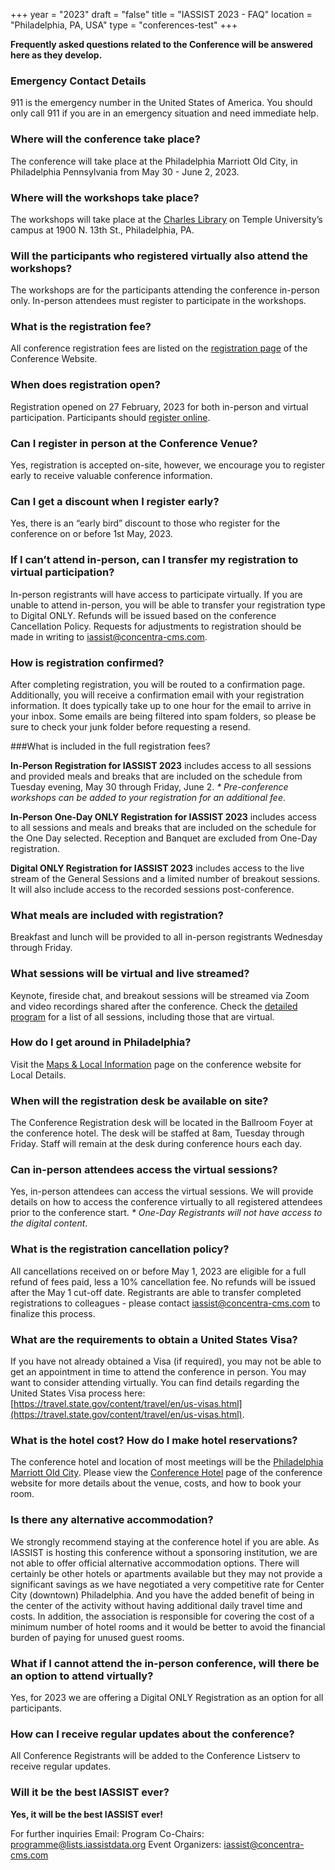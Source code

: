 +++
year = "2023"
draft = "false"
title = "IASSIST 2023 - FAQ"
location = "Philadelphia, PA, USA"
type = "conferences-test"
+++

**Frequently asked questions related to the Conference will be answered here as they develop.**

### Emergency Contact Details

911 is the emergency number in the United States of America. You should only call 911 if you are in an emergency situation and need immediate help.

### Where will the conference take place?

The conference will take place at the Philadelphia Marriott Old City, in Philadelphia Pennsylvania from May 30 - June 2, 2023.

### Where will the workshops take place?

The workshops will take place at the [Charles Library](https://library.temple.edu/libraries/charles-library) on Temple University’s campus at 1900 N. 13th St., Philadelphia, PA.

### Will the participants who registered virtually also attend the workshops?

The workshops are for the participants attending the conference in-person only. In-person attendees must register to participate in the workshops.

### What is the registration fee?

All conference registration fees are listed on the [registration page](https://iassistdata.org/conferences/iassist2023/registration/) of the Conference Website.

### When does registration open?

Registration opened on 27 February, 2023 for both in-person and virtual participation. Participants should [register online](https://concentracms.regfox.com/iassist2023).

### Can I register in person at the Conference Venue?

Yes, registration is accepted on-site, however, we encourage you to register early to receive valuable conference information.

### Can I get a discount when I register early?

Yes, there is an “early bird” discount to those who register for the conference on or before 1st May, 2023.

### If I can’t attend in-person, can I transfer my registration to virtual participation?

In-person registrants will have access to participate virtually. If you are unable to attend in-person, you will be able to transfer your registration type to Digital ONLY. Refunds will be issued based on the conference Cancellation Policy. Requests for adjustments to registration should be made in writing to iassist@concentra-cms.com.

### How is registration confirmed?

After completing registration, you will be routed to a confirmation page. Additionally, you will receive a confirmation email with your registration information. It does typically take up to one hour for the email to arrive in your inbox. Some emails are being filtered into spam folders, so please be sure to check your junk folder before requesting a resend.

###What is included in the full registration fees?

**In-Person Registration for IASSIST 2023** includes access to all sessions and provided meals and breaks that are included on the schedule from Tuesday evening, May 30 through Friday, June 2.
_* Pre-conference workshops can be added to your registration for an additional fee_.

**In-Person One-Day ONLY Registration for IASSIST 2023** includes access to all sessions and meals and breaks that are included on the schedule for the One Day selected. Reception and Banquet are excluded from One-Day registration.

**Digital ONLY Registration for IASSIST 2023** includes access to the live stream of the General Sessions and a limited number of breakout sessions. It will also include access to the recorded sessions post-conference.

### What meals are included with registration?

Breakfast and lunch will be provided to all in-person registrants Wednesday through Friday. 

### What sessions will be virtual and live streamed?

Keynote, fireside chat, and breakout sessions will be streamed via Zoom and video recordings shared after the conference. Check the [detailed program](https://iassistdata.org/conferences/iassist2023/full_program/) for a list of all sessions, including those that are virtual.

### How do I get around in Philadelphia?

Visit the [Maps & Local Information](https://iassistdata.org/conferences/iassist2023/maps-and-local-information/) page on the conference website for Local Details.

### When will the registration desk be available on site?

The Conference Registration desk will be located in the Ballroom Foyer at the conference hotel. The desk will be staffed at 8am, Tuesday through Friday. Staff will remain at the desk during conference hours each day.

### Can in-person attendees access the virtual sessions?

Yes, in-person attendees can access the virtual sessions. We will provide details on how to access the conference virtually to all registered attendees prior to the conference start. 
_* One-Day Registrants will not have access to the digital content_.

### What is the registration cancellation policy?

All cancellations received on or before May 1, 2023 are eligible for a full refund of fees paid, less a 10% cancellation fee. No refunds will be issued after the May 1 cut-off date. Registrants are able to transfer completed registrations to colleagues - please contact iassist@concentra-cms.com to finalize this process.

### What are the requirements to obtain a United States Visa?

If you have not already obtained a Visa (if required), you may not be able to get an appointment in time to attend the conference in person. You may want to consider attending virtually. You can find details regarding the United States Visa process here: [https://travel.state.gov/content/travel/en/us-visas.html](https://travel.state.gov/content/travel/en/us-visas.html). 

### What is the hotel cost? How do I make hotel reservations?

The conference hotel and location of most meetings will be the [Philadelphia Marriott Old City](https://www.marriott.com/en-us/hotels/phlmo-philadelphia-marriott-old-city/overview/). Please view the [Conference Hotel](https://iassistdata.org/conferences/iassist2023/conference-hotel-and-accommodation/) page of the conference website for more details about the venue, costs, and how to book your room.

### Is there any alternative accommodation?

We strongly recommend staying at the conference hotel if you are able. As IASSIST is hosting this conference without a sponsoring institution, we are not able to offer official alternative accommodation options. There will certainly be other hotels or apartments available but they may not provide a significant savings as we have negotiated a very competitive rate for Center City (downtown) Philadelphia. And you have the added benefit of being in the center of the activity without having additional daily travel time and costs. In addition, the association is responsible for covering the cost of a minimum number of hotel rooms and it would be better to avoid the financial burden of paying for unused guest rooms. 

### What if I cannot attend the in-person conference, will there be an option to attend virtually?

Yes, for 2023 we are offering a Digital ONLY Registration as an option for all participants.

### How can I receive regular updates about the conference?

All Conference Registrants will be added to the Conference Listserv to receive regular updates.

### Will it be the best IASSIST ever?

**Yes, it will be the best IASSIST ever!**

For further inquiries Email:
Program Co-Chairs: programme@lists.iassistdata.org
Event Organizers: iassist@concentra-cms.com 



